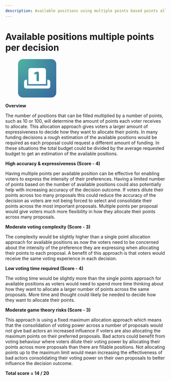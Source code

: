 ```yaml
---
description: Available positions using multiple points based points allocation approach
---
```


# Available positions multiple points per decision

<div align="left">

<figure><img src="../../../.gitbook/assets/points-per-decision.png" alt="" width="120"><figcaption></figcaption></figure>

</div>



**Overview**

The number of positions that can be filled multiplied by a number of points, such as 10 or 100, will determine the amount of points each voter receives to allocate. This allocation approach gives voters a larger amount of expressiveness to decide how they want to allocate their points. In many funding decisions a rough estimation of the available positions would be required as each proposal could request a different amount of funding. In these situations the total budget could be divided by the average requested budget to get an estimation of the available positions.



**High accuracy & expressiveness (Score - 4)**

Having multiple points per available position can be effective for enabling voters to express the intensity of their preferences. Having a limited number of points based on the number of available positions could also potentially help with increasing accuracy of the decision outcome. If voters dilute their points across too many proposals this could reduce the accuracy of the decision as voters are not being forced to select and consolidate their points across the most important proposals. Multiple points per proposal would give voters much more flexibility in how they allocate their points across many proposals.



**Moderate voting complexity (Score - 3)**

The complexity would be slightly higher than a single point allocation approach for available positions as now the voters need to be concerned about the intensity of the preference they are expressing when allocating their points to each proposal. A benefit of this approach is that voters would receive the same voting experience in each decision.



**Low voting time required (Score - 4)**

The voting time would be slightly more than the single points approach for available positions as voters would need to spend more time thinking about how they want to allocate a larger number of points across the same proposals. More time and thought could likely be needed to decide how they want to allocate their points.



**Moderate game theory risks (Score - 3)**

This approach is using a fixed maximum allocation approach which means that the consolidation of voting power across a number of proposals would not give bad actors an increased influence if voters are also allocating the maximum points on their preferred proposals. Bad actors could benefit from voting behaviour where voters dilute their voting power by allocating their points across more proposals than there are fillable positions. Not allocating points up to the maximum limit would mean increasing the effectiveness of bad actors consolidating their voting power on their own proposals to better influence the decision outcome.



**Total score = 14 / 20**
